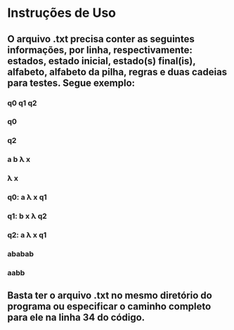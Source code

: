 # Instruções de Uso

## O arquivo .txt precisa conter as seguintes informações, por linha, respectivamente: estados, estado inicial, estado(s) final(is), alfabeto, alfabeto da pilha, regras e duas cadeias para testes. Segue exemplo:

### q0 q1 q2
### q0
### q2
### a b λ x
### λ x
### q0: a λ x q1
### q1: b x λ q2
### q2: a λ x q1
### ababab
### aabb

## Basta ter o arquivo .txt no mesmo diretório do programa ou especificar o caminho completo para ele na linha 34 do código. 
